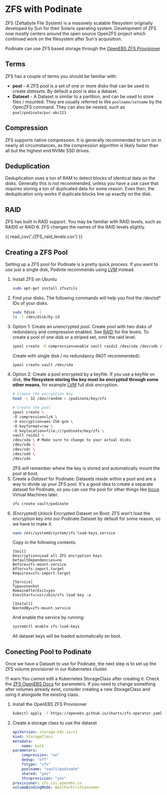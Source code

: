 # ZFS with Podinate
ZFS (Zettabyte File System) is a massively scalable filesystem originally developed by Sun for their Solaris operating system. Development of ZFS now mostly centers around the open source OpenZFS project which continued work on the filesystem after Sun's acquisition. 

Podinate can use ZFS based storage through the [OpenEBS ZFS Provisioner](https://github.com/openebs/zfs-localpv)

## Terms
ZFS has a couple of terms you should be familiar with: 

- **pool** - A ZFS pool is a set of one or more disks that can be used to create *datasets*. By default a pool is also a dataset. 
- **Dataset** - A Dataset is similar to a partition, and can be used to store files / mounted. They are usually referred to like `poolname/setname` by the OpenZFS command. They can also be nested, such as `pool/podinate/pvc-abc123`

## Compression
ZFS supports native compression. It is generally recommended to turn on in nearly all circumstances, as the compression algorithm is likely faster than all but the highest end NVMe SSD drives. 

## Deduplication
Deduplication uses a ton of RAM to detect blocks of identical data on the disks. Generally this is not recommended, unless you have a use case that requires storing a ton of duplicated data for some reason. Even then, the deduplication only works if duplicate blocks line up exactly on the disk. 

## RAID
ZFS has built in RAID support. You may be familiar with RAID levels, such as RAID0 or RAID 6. ZFS changes the names of the RAID levels slightly. 

{{ read_csv('./ZFS_raid_levels.csv') }}

## Creating a ZFS Pool
Setting up a ZFS pool for Podinate is a pretty quick process. If you want to use just a single disk, Podinte recommends using [LVM](../lvm) instead.

1. Install ZFS on Ubuntu
    ```bash
    sudo apt-get install zfsutils
    ```
1. Find your disks. The following commands will help you find the /dev/sd* IDs of your disks. 
    ```bash
    sudo fdisk -l 
    ls -l /dev/disk/by-id
    ```
1. Option 1: Create an unencrypted *pool*. 
    Create pool with two disks of redundancy and compression enabled. See [RAID](#raid) for the levels. To create a pool of one disk or a striped set, omit the raid level. 
    ```bash
    zpool create -O compression=enable vault raidz2 /dev/sda /dev/sdb /dev/sdc /dev/sdd /dev/sde 
    ```
    Create with single disk / no redundancy (NOT recommended):
    ```bash
    zpool create vault /dev/sda
    ```
1. Option 2: Create a pool encrypted by a keyfile. 
    If you use a keyfile on disk, **the filesystem storing the key must be encrypted through some other means**, for example [LVM](../lvm#encryption) full disk encryption. 
    ```bash
    # Create the encryption key
    head -c 32 /dev/random > /podinate/key/zfs

    # Create the pool 
    zpool create \
    -O compression=lz4 \
    -O encryption=aes-256-gcm \
    -O keyformat=raw \
    -O keylocation=file:///podinate/key/zfs \
    vault raidz2 \
    /dev/sda \ # Make sure to change to your actual disks
    /dev/sdb \
    /dev/sdc \
    /dev/sdd \
    /dev/sde 
    ```
    ZFS will remember where the key is stored and automatically mount the pool at boot. 
1. Create a *Dataset* for Podinate:
    Datasets reside within a pool and are a way to divide up your ZFS pool. It's a good idea to create a separate dataset for Podinate, so you can use the pool for other things like [Incus](../../software/incus) Virtual Machines later.
    ```bash
    zfs create vault/podinate 
    ```
1. (Encrypted) Unlock Encrypted Dataset on Boot:
    ZFS won't load the encryption key into our Podinate Dataset by default for some reason, so we have to make it. 
    ```bash
    nano /etc/systemd/system/zfs-load-keys.service
    ```
    Copy in the following contents: 
    ```systemd
    [Unit]
    Description=Load all ZFS encryption keys
    DefaultDependencies=no
    Before=zfs-mount.service
    After=zfs-import.target
    Requires=zfs-import.target

    [Service]
    Type=oneshot
    RemainAfterExit=yes
    ExecStart=/usr/sbin/zfs load-key -a

    [Install]
    WantedBy=zfs-mount.service
    ```
    And enable the service by running: 
    ```bash
    systemctl enable zfs-load-keys
    ```
    All dataset keys will be loaded automatically on boot. 

## Conecting Pool to Podinate 
Once we have a Dataset to use for Podinate, the next step is to set up the ZFS volume provisioner in our Kubernetes cluster.

!!! warn 
    You cannot edit a Kubernetes StorageClass after creating it. Check the [ZFS OpenEBS Docs](https://github.com/openebs/zfs-localpv/blob/develop/docs/storageclasses.md) for parameters. If you need to change something after volumes already exist, consider creating a new StorageClass and using it alongside the existing class. 


1. Install the OpenEBS ZFS Provisioner
    ```bash
    kubectl apply -f https://openebs.github.io/charts/zfs-operator.yaml
    ```

1. Create a storage class to use the dataset

    ```yaml
    apiVersion: storage.k8s.io/v1
    kind: StorageClass
    metadata:
        name: bulk
    parameters:
        compression: "on"
        dedup: "off"
        fstype: "zfs"
        poolname: "vault/podinate"
        shared: "yes"
        thinprovision: "yes" 
    provisioner: zfs.csi.openebs.io
    volumeBindingMode: WaitForFirstConsumer
    ```
